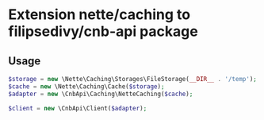 # Extension nette/caching to filipsedivy/cnb-api package

## Usage

```php
$storage = new \Nette\Caching\Storages\FileStorage(__DIR__ . '/temp');
$cache = new \Nette\Caching\Cache($storage);
$adapter = new \CnbApi\Caching\NetteCaching($cache);

$client = new \CnbApi\Client($adapter);
```
